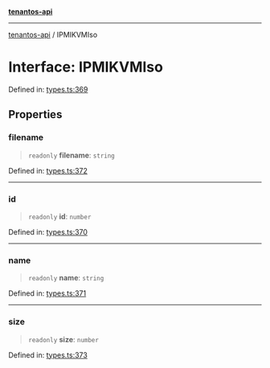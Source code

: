 [**tenantos-api**](../README.md)

***

[tenantos-api](../globals.md) / IPMIKVMIso

# Interface: IPMIKVMIso

Defined in: [types.ts:369](https://github.com/shadmanZero/tenantos-api/blob/50bbdae310005a0ca12345f143ddaf8ea2b8ce90/src/types.ts#L369)

## Properties

### filename

> `readonly` **filename**: `string`

Defined in: [types.ts:372](https://github.com/shadmanZero/tenantos-api/blob/50bbdae310005a0ca12345f143ddaf8ea2b8ce90/src/types.ts#L372)

***

### id

> `readonly` **id**: `number`

Defined in: [types.ts:370](https://github.com/shadmanZero/tenantos-api/blob/50bbdae310005a0ca12345f143ddaf8ea2b8ce90/src/types.ts#L370)

***

### name

> `readonly` **name**: `string`

Defined in: [types.ts:371](https://github.com/shadmanZero/tenantos-api/blob/50bbdae310005a0ca12345f143ddaf8ea2b8ce90/src/types.ts#L371)

***

### size

> `readonly` **size**: `number`

Defined in: [types.ts:373](https://github.com/shadmanZero/tenantos-api/blob/50bbdae310005a0ca12345f143ddaf8ea2b8ce90/src/types.ts#L373)
